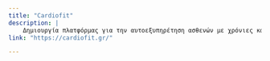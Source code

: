 ```yaml
---
title: "Cardiofit"
description: |
    Δημιουργία πλατφόρμας για την αυτοεξυπηρέτηση ασθενών με χρόνιες καρδιαγγειακές παθήσεις
link: "https://cardiofit.gr/"

---
```


